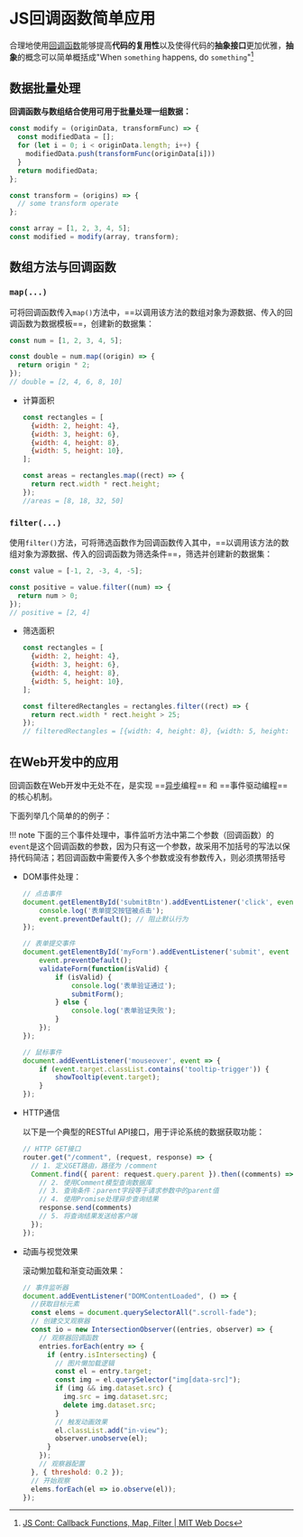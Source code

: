 # JS回调函数简单应用

合理地使用[回调函数](js.md#回调函数)能够提高**代码的复用性**以及使得代码的**抽象接口**更加优雅，**抽象**的概念可以简单概括成"When `something` happens, do `something`"[^1]

## 数据批量处理

**回调函数与数组结合使用可用于批量处理一组数据：**

```js
const modify = (originData, transformFunc) => {
  const modifiedData = [];
  for (let i = 0; i < originData.length; i++) {
    modifiedData.push(transformFunc(originData[i]))
  }
  return modifiedData;
};

const transform = (origins) => {
  // some transform operate
};

const array = [1, 2, 3, 4, 5];
const modified = modify(array, transform);
```

## 数组方法与回调函数

### `map(...)`

可将回调函数传入`map()`方法中，==以调用该方法的数组对象为源数据、传入的回调函数为数据模板==，创建新的数据集：
```js
const num = [1, 2, 3, 4, 5];

const double = num.map((origin) => {
  return origin * 2;
});
// double = [2, 4, 6, 8, 10]
```

- 计算面积
  ```js
  const rectangles = [
    {width: 2, height: 4},
    {width: 3, height: 6},
    {width: 4, height: 8},
    {width: 5, height: 10},
  ];

  const areas = rectangles.map((rect) => {
    return rect.width * rect.height;
  });
  //areas = [8, 18, 32, 50]
  ```

### `filter(...)`

使用`filter()`方法，可将筛选函数作为回调函数传入其中，==以调用该方法的数组对象为源数据、传入的回调函数为筛选条件==，筛选并创建新的数据集：
```js
const value = [-1, 2, -3, 4, -5];

const positive = value.filter((num) => {
  return num > 0;
});
// positive = [2, 4]
```

- 筛选面积
  ```js
  const rectangles = [
    {width: 2, height: 4},
    {width: 3, height: 6},
    {width: 4, height: 8},
    {width: 5, height: 10},
  ];

  const filteredRectangles = rectangles.filter((rect) => {
    return rect.width * rect.height > 25;
  });
  // filteredRectangles = [{width: 4, height: 8}, {width: 5, height: 10}]
  ```

## 在Web开发中的应用

回调函数在Web开发中无处不在，是实现 ==[异步](https://developer.mozilla.org/zh-CN/docs/Glossary/Asynchronous)编程== 和 ==事件驱动编程== 的核心机制。

下面列举几个简单的的例子：

!!! note
    下面的三个事件处理中，事件监听方法中第二个参数（回调函数）的`event`是这个回调函数的参数，因为只有这一个参数，故采用不加括号的写法以保持代码简洁；若回调函数中需要传入多个参数或没有参数传入，则必须携带括号

- DOM事件处理：
  ```js
  // 点击事件
  document.getElementById('submitBtn').addEventListener('click', event => {
      console.log('表单提交按钮被点击');
      event.preventDefault(); // 阻止默认行为
  });

  // 表单提交事件
  document.getElementById('myForm').addEventListener('submit', event => {
      event.preventDefault();
      validateForm(function(isValid) {
          if (isValid) {
              console.log('表单验证通过');
              submitForm();
          } else {
              console.log('表单验证失败');
          }
      });
  });

  // 鼠标事件
  document.addEventListener('mouseover', event => {
      if (event.target.classList.contains('tooltip-trigger')) {
          showTooltip(event.target);
      }
  });
  ```

- HTTP通信

    以下是一个典型的RESTful API接口，用于评论系统的数据获取功能：
    ```js
    // HTTP GET接口
    router.get("/comment", (request, response) => {
      // 1. 定义GET路由，路径为 /comment
      Comment.find({ parent: request.query.parent }).then((comments) => {
        // 2. 使用Comment模型查询数据库
        // 3. 查询条件：parent字段等于请求参数中的parent值
        // 4. 使用Promise处理异步查询结果
        response.send(comments)
        // 5. 将查询结果发送给客户端
      });
    });
    ```

- 动画与视觉效果

    滚动懒加载和渐变动画效果：
    ```js
    // 事件监听器
    document.addEventListener("DOMContentLoaded", () => {
      //获取目标元素
      const elems = document.querySelectorAll(".scroll-fade");
      // 创建交叉观察器
      const io = new IntersectionObserver((entries, observer) => {
        // 观察器回调函数
        entries.forEach(entry => {
          if (entry.isIntersecting) {
            // 图片懒加载逻辑
            const el = entry.target;
            const img = el.querySelector("img[data-src]");
            if (img && img.dataset.src) {
              img.src = img.dataset.src;
              delete img.dataset.src;
            }
            // 触发动画效果
            el.classList.add("in-view");
            observer.unobserve(el);
          }
        });
        // 观察器配置
      }, { threshold: 0.2 });
      // 开始观察
      elems.forEach(el => io.observe(el));
    });
    ```


[^1]: [JS Cont: Callback Functions, Map, Filter | MIT Web Docs](https://docs.google.com/presentation/d/1fr1uVNiVwQjfb0ORcSpYVzpin7HgGGtM4O2JaPHuITs/edit?slide=id.g2ab7bc3906d_0_73#slide=id.g2ab7bc3906d_0_73)